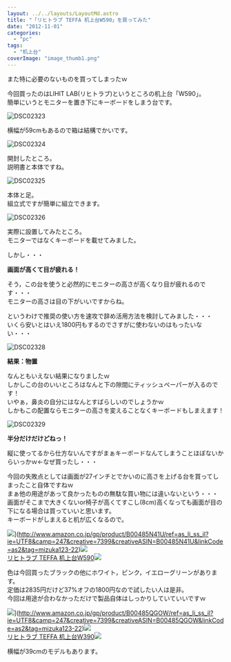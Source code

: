 ```yaml
---
layout: ../../layouts/LayoutMd.astro
title: "「リヒトラブ TEFFA 机上台W590」を買ってみた"
date: "2012-11-01"
categories: 
  - "pc"
tags: 
  - "机上台"
coverImage: "image_thumb1.png"
---
```


また特に必要のないものを買ってしまったｗ

今回買ったのはLIHIT LAB(リヒトラブ)というところの机上台「W590」。  
簡単にいうとモニターを置き下にキーボードをしまう台です。

![DSC02323](/archive/images/DSC02323_thumb.jpg "DSC02323")


横幅が59cmもあるので箱は結構でかいです。

![DSC02324](/archive/images/DSC02324_thumb.jpg "DSC02324")


開封したところ。  
説明書と本体ですね。

![DSC02325](/archive/images/DSC02325_thumb.jpg "DSC02325")


本体と足。  
組立式ですが簡単に組立できます。

![DSC02326](/archive/images/DSC02326_thumb.jpg "DSC02326")


実際に設置してみたところ。  
モニターではなくキーボードを載せてみました。

しかし・・・

**画面が高くて目が疲れる！**

そう，この台を使うと必然的にモニターの高さが高くなり目が疲れるのです・・・  
モニターの高さは目の下がいいですからね。

というわけで推奨の使い方を速攻で辞め活用方法を検討してみました・・・  
いくら安いとはいえ1800円もするのでさすがに使わないのはもったいない・・・

![DSC02328](/archive/images/DSC02328_thumb.jpg "DSC02328")


**結果：物置**

なんともいえない結果になりましたｗ  
しかしこの台のいいところはなんと下の隙間にティッシュペーパーが入るのです！  
いやぁ，鼻炎の自分にはなんとすばらしいのでしょうかｗ  
しかもこの配置ならモニターの高さを変えることなくキーボードもしまえます！

![DSC02329](/archive/images/DSC02329_thumb.jpg "DSC02329")


**半分だけだけどねっ！**

縦に使ってるから仕方ないんですがまぁキーボードなんてしまうことほぼないからいっかｗ←なぜ買ったし・・・

今回の失敗点としては画面が27インチとでかいのに高さを上げる台を買ってしまったこと自体ですねｗ  
まぁ他の用途があって良かったものの無駄な買い物には違いないという・・・  
画面がそこまで大きくないor椅子が高くてすこし(8cm)高くなっても画面が目の下になる場合は買っていいと思います。  
キーボードがしまえると机が広くなるので。

![](http://ws.assoc-amazon.jp/widgets/q?_encoding=UTF8&ASIN=B00485N41U&Format=_SL160_&ID=AsinImage&MarketPlace=JP&ServiceVersion=20070822&WS=1&tag=mizuka123-22)](http://www.amazon.co.jp/gp/product/B00485N41U/ref=as_li_ss_il?ie=UTF8&camp=247&creative=7399&creativeASIN=B00485N41U&linkCode=as2&tag=mizuka123-22)![](http://www.assoc-amazon.jp/e/ir?t=mizuka123-22&l=as2&o=9&a=B00485N41U)  
[リヒトラブ TEFFA 机上台W590](http://www.amazon.co.jp/gp/product/B00485N41U/ref=as_li_ss_tl?ie=UTF8&camp=247&creative=7399&creativeASIN=B00485N41U&linkCode=as2&tag=mizuka123-22)![](http://www.assoc-amazon.jp/e/ir?t=mizuka123-22&l=as2&o=9&a=B00485N41U)

色は今回買ったブラックの他にホワイト，ピンク，イエローグリーンがあります。  
定価は2835円だけど37%オフの1800円なので試したい人は是非。  
今回は用途が合わなかっただけで製品自体はしっかりしていていいですｗ

![](http://ws.assoc-amazon.jp/widgets/q?_encoding=UTF8&ASIN=B00485QGOW&Format=_SL160_&ID=AsinImage&MarketPlace=JP&ServiceVersion=20070822&WS=1&tag=mizuka123-22)](http://www.amazon.co.jp/gp/product/B00485QGOW/ref=as_li_ss_il?ie=UTF8&camp=247&creative=7399&creativeASIN=B00485QGOW&linkCode=as2&tag=mizuka123-22)![](http://www.assoc-amazon.jp/e/ir?t=mizuka123-22&l=as2&o=9&a=B00485QGOW)  
[リヒトラブ TEFFA 机上台W390](http://www.amazon.co.jp/gp/product/B00485QGOW/ref=as_li_ss_tl?ie=UTF8&camp=247&creative=7399&creativeASIN=B00485QGOW&linkCode=as2&tag=mizuka123-22)![](http://www.assoc-amazon.jp/e/ir?t=mizuka123-22&l=as2&o=9&a=B00485QGOW)

横幅が39cmのモデルもあります。
